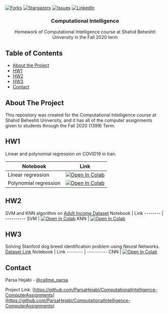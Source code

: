 [![Forks][forks-shield]][forks-url]
[![Stargazers][stars-shield]][stars-url]
[![Issues][issues-shield]][issues-url]
[![LinkedIn][linkedin-shield]][linkedin-url]

<!-- PROJECT LOGO -->
<p align="center">
  <h3 align="center">Computational Intelligence</h3>
  <p align="center">
  Homework of Computational Intelligence course at Shahid Beheshti University in the Fall 2020 term
  </p>
</p>

<!-- TABLE OF CONTENTS -->

## Table of Contents

- [About the Project](#about-the-project)
- [HW1](#HW1)
- [HW2](#HW2)
- [HW3](#HW3)
- [Contact](#contact)

<!-- ABOUT THE PROJECT -->

## About The Project

<!-- [![Product Name Screen Shot][product-screenshot]](https://example.com) -->

This repository was created for the Computational Intelligence course at Shahid Beheshti University, and it has all of the computer assignments given to students through the Fall 2020 (1399) Term.

## HW1

Linear and polynomial regression on COVID19 in Iran.

Notebook | Link
-------- | ----------
Linear regression | [![Open In Colab](https://colab.research.google.com/assets/colab-badge.svg)](https://colab.research.google.com/github/ParsaHejabi/ComputationalIntelligence-ComputerAssignments/blob/main/HW1/COVID19_Iran_linear.ipynb)
Polynomial regression | [![Open In Colab](https://colab.research.google.com/assets/colab-badge.svg)](https://colab.research.google.com/github/ParsaHejabi/ComputationalIntelligence-ComputerAssignments/blob/main/COVID19_Iran_polynomial.ipynb)

## HW2

SVM and KNN algorithm on [Adult Income Dataset](https://sci2s.ugr.es/keel/dataset/data/missing/adult.zip)
Notebook | Link
-------- | ----------
SVM | [![Open In Colab](https://colab.research.google.com/assets/colab-badge.svg)](https://colab.research.google.com/github/ParsaHejabi/ComputationalIntelligence-ComputerAssignments/blob/main/HW2/Adult_Income_Dataset_SVM.ipynb)
KNN | [![Open In Colab](https://colab.research.google.com/assets/colab-badge.svg)](https://colab.research.google.com/github/ParsaHejabi/ComputationalIntelligence-ComputerAssignments/blob/main/HW2/Adult_Income_Dataset_KNN.ipynb)


## HW3
Solving Stanford dog breed identification problem using Neural Networks. [Dataset Link](http://vision.stanford.edu/aditya86/ImageNetDogs/)
Notebook | Link
-------- | ----------
CNN | [![Open In Colab](https://colab.research.google.com/assets/colab-badge.svg)](https://colab.research.google.com/github/ParsaHejabi/ComputationalIntelligence-ComputerAssignments/blob/main/HW3/Stanford_Dogs_Dataset.ipynb)


<!-- CONTACT -->

## Contact

Parsa Hejabi - [@callme_parsa](https://twitter.com/callme_parsa)

Project Link: [https://github.com/ParsaHejabi/ComputationalIntelligence-ComputerAssignments](https://github.com/ParsaHejabi/ComputationalIntelligence-ComputerAssignments)

[forks-shield]: https://img.shields.io/github/forks/ParsaHejabi/ComputationalIntelligence-ComputerAssignments
[forks-url]: https://github.com/ParsaHejabi/ComputationalIntelligence-ComputerAssignments/network/members
[stars-shield]: https://img.shields.io/github/stars/ParsaHejabi/ComputationalIntelligence-ComputerAssignments
[stars-url]: https://github.com/ParsaHejabi/ComputationalIntelligence-ComputerAssignments/stargazers
[issues-shield]: https://img.shields.io/github/issues/ParsaHejabi/ComputationalIntelligence-ComputerAssignments
[issues-url]: https://github.com/ParsaHejabi/ComputationalIntelligence-ComputerAssignments/issues

[linkedin-shield]: https://img.shields.io/badge/-LinkedIn-black.svg?logo=linkedin&colorB=555
[linkedin-url]: https://www.linkedin.com/in/parsa-hejabi/
